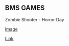 ## BMS GAMES

Zombie Shooter - Horror Day

[Image](https://play-lh.googleusercontent.com/5Sww4v5BmfACfz7bZ_bCAH8MtnHNxDsYC_IkULM25YJaFMmxalBRkC4LkHaxfJKuP5w=s180-rw)

[Link](https://play.google.com/store/apps/details?id=com.bmsgames.Zombiehunter)
